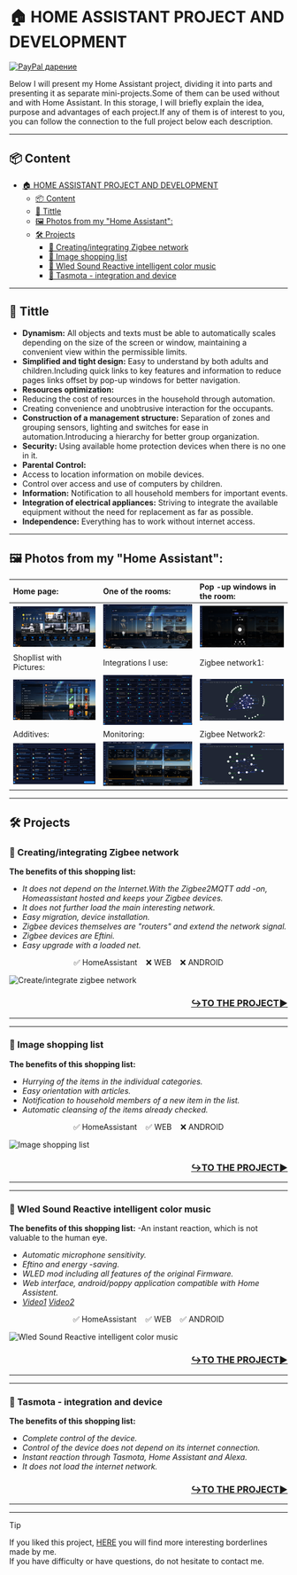 
# 🏠 HOME ASSISTANT PROJECT AND DEVELOPMENT
[![PayPal дарение](https://img.shields.io/badge/PayPal-Дари-синьо?logo=paypal)](https://www.paypal.com/donate/?hosted_button_id=AAWFZVF2XCP5A)

Below I will present my Home Assistant project, dividing it into parts and presenting it as separate mini-projects.Some of them can be used without and with Home Assistant.
In this storage, I will briefly explain the idea, purpose and advantages of each project.If any of them is of interest to you, you can follow the connection to the full project below each description.

---

## 📦 Content

- [🏠 HOME ASSISTANT PROJECT AND DEVELOPMENT](#-home-assistant-project-and-development)
  - [📦 Content](#-content)
  - [💬 Tittle](#-tittle)
  - [🖼️ Photos from my "Home Assistant":](#️-photos-from-my-home-assistant)
  - [🛠️ Projects](#️-projects)
    - [🧬 Creating/integrating Zigbee network](#-creatingintegrating-zigbee-network)
    - [🧬 Image shopping list](#-image-shopping-list)
    - [🧬 Wled Sound Reactive intelligent color music](#-wled-sound-reactive-intelligent-color-music)
    - [🧬 Tasmota - integration and device](#-tasmota---integration-and-device)
---

## 💬 Tittle

- **Dynamism:** All objects and texts must be able to automatically scales depending on the size of the screen or window, maintaining a convenient view within the permissible limits.
- **Simplified and tight design:** Easy to understand by both adults and children.Including quick links to key features and information to reduce pages links offset by pop-up windows for better navigation.
- **Resources optimization:**
- Reducing the cost of resources in the household through automation.
- Creating convenience and unobtrusive interaction for the occupants.
- **Construction of a management structure:** Separation of zones and grouping sensors, lighting and switches for ease in automation.Introducing a hierarchy for better group organization.
- **Security:** Using available home protection devices when there is no one in it.
- **Parental Control:**
- Access to location information on mobile devices.
- Control over access and use of computers by children.
- **Information:** Notification to all household members for important events.
- **Integration of electrical appliances:** Striving to integrate the available equipment without the need for replacement as far as possible.
- **Independence:** Everything has to work without internet access.

---

## 🖼️ Photos from my "Home Assistant":
| Home page:    | One of the rooms:     | Pop -up windows in the room: |
|:--------------------|:--------------------|:--------------------|
| ![image](/img/nachalna_stranica.png) | ![image](/img/staq_hol.png) | ![image](/img/izkachasti_prozorci.png) |
| Shopllist with Pictures: | Integrations I use: | Zigbee network1: |
| ![image](/img/shoplist123.png) | ![image](/img/integrations.png) | ![image](/img/zigbee1.png) |
| Additives: | Monitoring: | Zigbee Network2: |
| ![image](/img/dobavki.png) | ![image](/img/monitoring.png) | ![image](/img/zigbee2.png) |

---

## 🛠️ Projects

### 🧬 Creating/integrating Zigbee network
**The benefits of this shopping list:**
- *It does not depend on the Internet.With the Zigbee2MQTT add -on, Homeassistant hosted and keeps your Zigbee devices.*
- *It does not further load the main interesting network.*
- *Easy migration, device installation.*
- *Zigbee devices themselves are "routers" and extend the network signal.*
- *Zigbee devices are Eftini.*
- *Easy upgrade with a loaded net.*

<p align="center">✅ HomeAssistant    ❌ WEB    ❌ ANDROID</p>

![Create/integrate zigbee network](/img/Zigbee_Network.gif)

<h3 align="right">

[**↪️TO THE PROJECT▶️**](https://github.com/Bacard1/HASS-ZigbeeNetwork.git)
</h3>


---
---
### 🧬 Image shopping list
**The benefits of this shopping list:**
- *Hurrying of the items in the individual categories.*
- *Easy orientation with articles.*
- *Notification to household members of a new item in the list.*
- *Automatic cleansing of the items already checked.*

<p align="center">✅ HomeAssistant    ✅ WEB    ❌ ANDROID</p>

![Image shopping list](/img/Projekt_shoplist.gif)



<h3 align="right">

[**↪️TO THE PROJECT▶️**](https://github.com/Bacard1/HASS-ZigbeeNetwork.git)
</h3>


---
---

### 🧬 Wled Sound Reactive intelligent color music
**The benefits of this shopping list:**
-An instant reaction, which is not valuable to the human eye.
- *Automatic microphone sensitivity.*
- *Eftino and energy -saving.*
- *WLED mod including all features of the original Firmware.*
- *Web interface, android/poppy application compatible with Home Assistent.*
- *[Video1](https://youtu.be/L4S17ooFPhY)  [Video2](https://youtu.be/V5HgxFt4hFg)*

<p align="center">✅ HomeAssistant    ✅ WEB    ✅ ANDROID</p>

![Wled Sound Reactive intelligent color music](/img/WLED%20SaundReactive.gif)

<h3 align="right">

[**↪️TO THE PROJECT▶️**](https://github.com/Bacard1/WLED-SoundReactive.git)
</h3>

---
---

### 🧬 Tasmota - integration and device
**The benefits of this shopping list:**
- *Complete control of the device.*
- *Control of the device does not depend on its internet connection.*
- *Instant reaction through Tasmota, Home Assistant and Alexa.*
- *It does not load the internet network.*

<h3 align="right">

[**↪️TO THE PROJECT▶️**](https://github.com/Bacard1/TASMOTA-switch.git)

</h3>

---
---
> [!TIP]
> If you liked this project, [HERE](https://github.com/bacard1?tab=repositories) you will find more interesting borderlines made by me. <br>
> If you have difficulty or have questions, do not hesitate to contact me.
